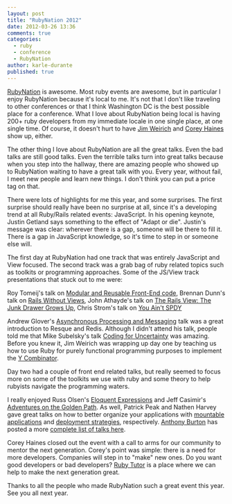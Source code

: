 ```yaml
---
layout: post
title: "RubyNation 2012"
date: 2012-03-26 13:36
comments: true
categories: 
  - ruby
  - conference
  - RubyNation
author: karle-durante
published: true
---
```


[RubyNation](http://www.rubynation.org/) is awesome.  Most ruby events are awesome, but in particular I enjoy RubyNation because it's local to me.  It's not that I don't like traveling to other conferences or that I think Washington DC is the best possible place for a conference.  What I love about RubyNation being local is having 200+ ruby developers from my immediate locale in one single place, at one single time.  Of course, it doesn't hurt to have [Jim Weirich](http://onestepback.org) and [Corey Haines](http://coreyhaines.com/) show up, either.

The other thing I love about RubyNation are all the great talks.  Even the bad talks are still good talks.  Even the terrible talks turn into great talks because when you step into the hallway, there are amazing people who showed up to RubyNation waiting to have a great talk with you.  Every year, without fail, I meet new people and learn new things.  I don't think you can put a price tag on that.

<!-- more -->

There were lots of highlights for me this year, and some surprises.  The first surprise should really have been no surprise at all, since it's a developing trend at all Ruby/Rails related events: JavaScript.  In his opening keynote, Justin Getland says something to the effect of "Adapt or die".  Justin's message was clear: wherever there is a gap, someone will be there to fill it.  There is a gap in JavaScript knowledge, so it's time to step in or someone else will.

The first day at RubyNation had one track that was entirely JavaScript and View focused.  The second track was a grab bag of ruby related topics such as toolkits or programming approaches.  Some of the JS/View track presentations that stuck out to me were:

Roy Tomeij's talk on [Modular and Reusable Front-End code](http://roytomeij.com/slides/rubynation2012), 
Brennan Dunn's talk on [Rails Without Views](http://speakerdeck.com/u/brennandunn/p/rails-without-views), 
John Athayde's talk on [The Rails View: The Junk Drawer Grows Up](http://speakerdeck.com/u/boboroshi/p/the-rails-view-the-junk-drawer-grows-up), 
Chris Strom's talk on [You Ain't SPDY](http://speakerdeck.com/u/chris/p/you-aint-spdy-ruby-nation)

Andrew Glover's [Asynchronous Processing and Messaging](https://github.com/aglover/resque-example) talk was a great introduction to Resque and Redis.  Although I didn't attend his talk, people told me that Mike Subelsky's talk [Coding for Uncertainty](http://www.subelsky.com/2012/03/slides-from-my-coding-for-uncertainty.html) was amazing.  Before you knew it, Jim Weirich was wrapping up day one by teaching us how to use Ruby for purely functional programming purposes to implement the [Y Combinator](https://twitter.com/#!/karledurante/status/183312951598514176/photo/1).

Day two had a couple of front end related talks, but really seemed to focus more on some of the toolkits we use with ruby and some theory to help rubyists navigate the programming waters.  

I really enjoyed Russ Olsen's [Eloquent Expressions](http://speakerdeck.com/u/russolsen/p/eloquent-explanations-rubynation-2012) and Jeff Casimir's [Adventures on the Golden Path](http://speakerdeck.com/u/j3/p/adventures-on-the-golden-path).  As well, Patrick Peak and Nathen Harvey gave great talks on how to better organize your applications with [mountable applications](http://speakerdeck.com/u/peakpg/p/plays-well-with-others-building-mountable-apps) and [deployment strategies](https://github.com/nathenharvey/cooking-with-chef), respectively.  [Anthony Burton](https://github.com/ajburton) has posted a more [complete list of talks here](https://gist.github.com/2182892).  

Corey Haines closed out the event with a call to arms for our community to mentor the next generation.  Corey's point was simple: there is a need for more developers.  Companies will step in to "make" new ones.  Do you want good developers or bad developers?  [Ruby Tutor](http://rubytutor.org/) is a place where we can help to make the next generation great.

Thanks to all the people who made RubyNation such a great event this year.  See you all next year.
